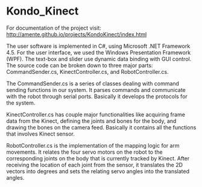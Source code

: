 Kondo_Kinect
============

For documentation of the project visit: http://amente.github.io/projects/KondoKinect/index.html

The user software is implemented in C#, using Microsoft .NET Framework 4.5. For the
user interface, we used the Windows Presentation Framework (WPF). The
text-box and slider use dynamic data binding with GUI control. The source code can be broken
down to three major parts: CommandSender.cs, KinectController.cs, and RobotController.cs.

The CommandSender.cs is a series of classes dealing with command sending functions in
our system. It parses commands and communicate with the robot through serial ports. Basically
it develops the protocols for the system.

KinectController.cs has couple major functionalities like acquiring frame data from the
Kinect, defining the joints and bones for the body, and drawing the bones on the camera feed.
Basically it contains all the functions that involves Kinect sensor.

RobotController.cs is the implementation of the mapping logic for arm movements.  It
relates the four servo motors on the robot to the corresponding joints on the body that is
currently tracked by Kinect. After receiving the location of each joint from the sensor, it
translates the 2D vectors into degrees and sets the relating servo angles into the translated
angles.
